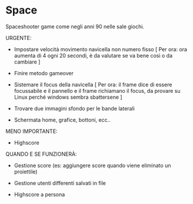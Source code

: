 # Space

Spaceshooter game come negli anni 90 nelle sale giochi.

URGENTE:

- Impostare velocità movimento navicella non numero fisso 
    [
        Per ora:
        ora aumenta di 4 ogni 20 secondi, è da valutare se va bene così o da cambiare
    ]


- Finire metodo gameover

- Sistemare il focus della navicella
    [
    Per ora:
        il frame dice di essere focussabile e il pannello e il frame 
        richiamano il focus, da provare su Linux perché windows sembra sbattersene
    ]

- Trovare due immagini sfondo per le bande laterali

- Schermata home, grafice, bottoni, ecc..


MENO IMPORTANTE:

- Highscore 


QUANDO E SE FUNZIONERÀ:

- Gestione score (es: aggiungere score quando viene eliminato un proiettile)

- Gestione utenti differenti salvati in file

- Highscore a persona
